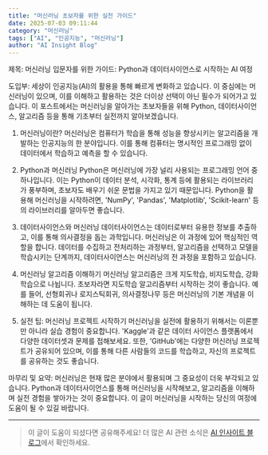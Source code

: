 ```yaml
---
title: "머신러닝 초보자를 위한 실전 가이드"
date: 2025-07-03 09:11:44
category: "머신러닝"
tags: ["AI", "인공지능", "머신러닝"]
author: "AI Insight Blog"
---
```


제목: 머신러닝 입문자를 위한 가이드: Python과 데이터사이언스로 시작하는 AI 여정

도입부:
세상이 인공지능(AI)의 활용을 통해 빠르게 변화하고 있습니다. 이 중심에는 머신러닝이 있으며, 이를 이해하고 활용하는 것은 더이상 선택이 아닌 필수가 되어가고 있습니다. 이 포스트에서는 머신러닝을 알아가는 초보자들을 위해 Python, 데이터사이언스, 알고리즘 등을 통해 기초부터 실전까지 알아보겠습니다. 

1. 머신러닝이란? 
   머신러닝은 컴퓨터가 학습을 통해 성능을 향상시키는 알고리즘을 개발하는 인공지능의 한 분야입니다. 이를 통해 컴퓨터는 명시적인 프로그래밍 없이 데이터에서 학습하고 예측을 할 수 있습니다. 

2. Python과 머신러닝
   Python은 머신러닝에 가장 널리 사용되는 프로그래밍 언어 중 하나입니다. 이는 Python이 데이터 분석, 시각화, 통계 등에 활용되는 라이브러리가 풍부하며, 초보자도 배우기 쉬운 문법을 가지고 있기 때문입니다. Python을 활용해 머신러닝을 시작하려면, 'NumPy', 'Pandas', 'Matplotlib', 'Scikit-learn' 등의 라이브러리를 알아두면 좋습니다.

3. 데이터사이언스와 머신러닝
   데이터사이언스는 데이터로부터 유용한 정보를 추출하고, 이를 통해 의사결정을 돕는 과학입니다. 머신러닝은 이 과정에 있어 핵심적인 역할을 합니다. 데이터를 수집하고 전처리하는 과정부터, 알고리즘을 선택하고 모델을 학습시키는 단계까지, 데이터사이언스는 머신러닝의 전 과정을 포함하고 있습니다.

4. 머신러닝 알고리즘 이해하기
   머신러닝 알고리즘은 크게 지도학습, 비지도학습, 강화학습으로 나뉩니다. 초보자라면 지도학습 알고리즘부터 시작하는 것이 좋습니다. 예를 들어, 선형회귀나 로지스틱회귀, 의사결정나무 등은 머신러닝의 기본 개념을 이해하는 데 도움이 됩니다.

5. 실전 팁: 머신러닝 프로젝트 시작하기
   머신러닝을 실전에 활용하기 위해서는 이론뿐만 아니라 실습 경험이 중요합니다. 'Kaggle'과 같은 데이터 사이언스 플랫폼에서 다양한 데이터셋과 문제를 접해보세요. 또한, 'GitHub'에는 다양한 머신러닝 프로젝트가 공유되어 있으며, 이를 통해 다른 사람들의 코드를 학습하고, 자신의 프로젝트를 공유하는 것도 좋습니다.

마무리 및 요약:
머신러닝은 현재 많은 분야에서 활용되며 그 중요성이 더욱 부각되고 있습니다. Python과 데이터사이언스를 통해 머신러닝을 시작해보고, 알고리즘을 이해하며 실전 경험을 쌓아가는 것이 중요합니다. 이 글이 머신러닝을 시작하는 당신의 여정에 도움이 될 수 있길 바랍니다.

---

> 이 글이 도움이 되셨다면 공유해주세요! 
> 더 많은 AI 관련 소식은 [AI 인사이트 블로그](https://tonyhwang1004.github.io/ai-insight-blog)에서 확인하세요.
